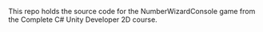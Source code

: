 This repo holds the source code for the NumberWizardConsole game from the Complete C# Unity Developer 2D course.
